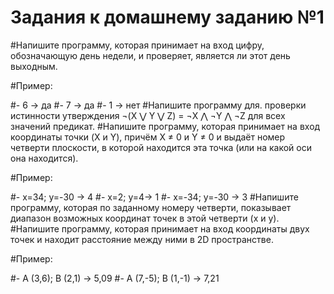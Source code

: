 # Задания к домашнему заданию №1

#Напишите программу, которая принимает на вход цифру, обозначающую день недели, и проверяет, является ли этот день выходным.

#Пример:

#- 6 -> да
#- 7 -> да
#- 1 -> нет
#Напишите программу для. проверки истинности утверждения ¬(X ⋁ Y ⋁ Z) = ¬X ⋀ ¬Y ⋀ ¬Z для всех значений предикат.
#Напишите программу, которая принимает на вход координаты точки (X и Y), причём X ≠ 0 и Y ≠ 0 и выдаёт номер четверти плоскости, в которой находится эта точка (или на какой оси она находится).

#Пример:

#- x=34; y=-30 -> 4
#- x=2; y=4-> 1
#- x=-34; y=-30 -> 3
#Напишите программу, которая по заданному номеру четверти, показывает диапазон возможных координат точек в этой четверти (x и y).
#Напишите программу, которая принимает на вход координаты двух точек и находит расстояние между ними в 2D пространстве.

#Пример:

#- A (3,6); B (2,1) -> 5,09
#- A (7,-5); B (1,-1) -> 7,21
